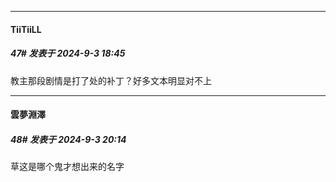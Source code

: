 ﻿
*****

####  TiiTiiLL  
##### 47#       发表于 2024-9-3 18:45

教主那段剧情是打了处的补丁？好多文本明显对不上


*****

####  雲夢淵澤  
##### 48#       发表于 2024-9-3 20:14

草这是哪个鬼才想出来的名字

